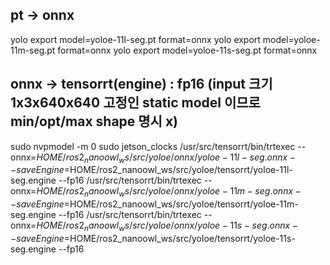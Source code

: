 ## pt -> onnx

yolo export model=yoloe-11l-seg.pt format=onnx 
yolo export model=yoloe-11m-seg.pt format=onnx 
yolo export model=yoloe-11s-seg.pt format=onnx 

## onnx -> tensorrt(engine) : fp16 (input 크기 1x3x640x640 고정인 static model 이므로 min/opt/max shape 명시 x)

sudo nvpmodel -m 0
sudo jetson_clocks
/usr/src/tensorrt/bin/trtexec --onnx=$HOME/ros2_nanoowl_ws/src/yoloe/onnx/yoloe-11l-seg.onnx --saveEngine=$HOME/ros2_nanoowl_ws/src/yoloe/tensorrt/yoloe-11l-seg.engine --fp16
/usr/src/tensorrt/bin/trtexec --onnx=$HOME/ros2_nanoowl_ws/src/yoloe/onnx/yoloe-11m-seg.onnx --saveEngine=$HOME/ros2_nanoowl_ws/src/yoloe/tensorrt/yoloe-11m-seg.engine --fp16
/usr/src/tensorrt/bin/trtexec --onnx=$HOME/ros2_nanoowl_ws/src/yoloe/onnx/yoloe-11s-seg.onnx --saveEngine=$HOME/ros2_nanoowl_ws/src/yoloe/tensorrt/yoloe-11s-seg.engine --fp16
